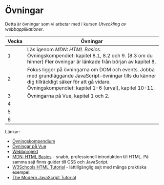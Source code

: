 # Övningar

Detta är övningar som vi arbetar med i kursen *Utveckling av webbapplikationer*.


Vecka | Övningar
------|---------
1     | Läs igenom *MDN: HTML Basics*. <br/> Övningskompendiet: kapitel 8.1, 8.2 och 9. (8.3 om du hinner) Fler övningar är länkade från början av kapitel 8.
2     | Fokus ligger på övningarna om DOM och events. Jobba med grundläggande JavaScript-övningar tills du känner dig tillräckligt säker för att gå vidare. Övningskompendiet: kapitel 1-6 (urval), kapitel 10-11.
3     | Övningarna på Vue, kapitel 1 och 2.
4     |
5     |
6     |

Länkar:
* [Övningskompendium](kompendium.md)
* [Övningar på Vue](vue.md)
* [Webbprojekt](webbprojekt.md)
* [MDN: HTML Basics](https://developer.mozilla.org/en-US/docs/Learn/Getting_started_with_the_web/HTML_basics) - snabb, professionell introduktion till HTML. På samma sajt finns guider till CSS och JavaScript.
* [W3Schools HTML Tutorial](https://www.w3schools.com/html/) - lättillgänglig sajt med många praktiska exempel.
* [The Modern JavaScript Tutorial](https://javascript.info/)
